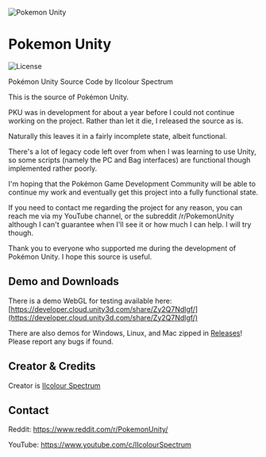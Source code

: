 ![Pokemon Unity](https://i.imgur.com/K9pgeKE.png)

# Pokemon Unity

![License](https://img.shields.io/badge/License-GPLv3-blue.svg)

Pokémon Unity Source Code by IIcolour Spectrum

  This is the source of Pokémon Unity.

  PKU was in development for about a year before I could
not continue working on the project. Rather than let it
die, I released the source as is.

  Naturally this leaves it in a fairly incomplete state,
albeit functional.

  There's a lot of legacy code left over from when I was
learning to use Unity, so some scripts (namely the PC 
and Bag interfaces) are functional though implemented
rather poorly.

  I'm hoping that the Pokémon Game Development Community
will be able to continue my work and eventually get this
project into a fully functional state.


  If you need to contact me regarding the project for 
any reason, you can reach me via my YouTube channel, or
the subreddit /r/PokemonUnity although I can't guarantee
when I'll see it or how much I can help.
  I will try though.


  Thank you to everyone who supported me during the 
development of Pokémon Unity. 
  I hope this source is useful.

## Demo and Downloads

There is a demo WebGL for testing available here: [https://developer.cloud.unity3d.com/share/Zy2Q7Ndlgf/](https://developer.cloud.unity3d.com/share/Zy2Q7Ndlgf/)

There are also demos for Windows, Linux, and Mac zipped in [Releases](https://github.com/superusercode/PokemonUnity/releases)! Please report any bugs if found.

## Creator & Credits
Creator is [IIcolour Spectrum](https://www.reddit.com/user/IIcolour_Spectrum)

## Contact

Reddit: https://www.reddit.com/r/PokemonUnity/

YouTube: https://www.youtube.com/c/IIcolourSpectrum
